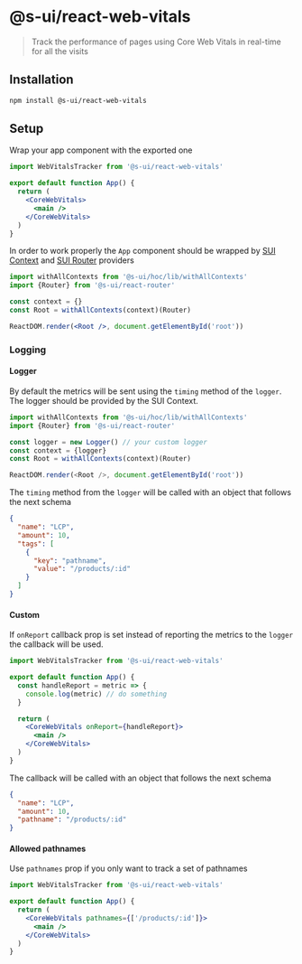 # @s-ui/react-web-vitals

> Track the performance of pages using Core Web Vitals in real-time for all the visits

## Installation

```sh
npm install @s-ui/react-web-vitals
```

## Setup

Wrap your app component with the exported one

```jsx
import WebVitalsTracker from '@s-ui/react-web-vitals'

export default function App() {
  return (
    <CoreWebVitals>
      <main />
    </CoreWebVitals>
  )
}
```

In order to work properly the `App` component should be wrapped by [SUI Context](https://github.com/SUI-Components/sui/tree/master/packages/sui-react-context) and [SUI Router](https://github.com/SUI-Components/sui/tree/master/packages/sui-react-router) providers

```jsx
import withAllContexts from '@s-ui/hoc/lib/withAllContexts'
import {Router} from '@s-ui/react-router'

const context = {}
const Root = withAllContexts(context)(Router)

ReactDOM.render(<Root />, document.getElementById('root'))
```

### Logging

#### Logger

By default the metrics will be sent using the `timing` method of the `logger`. The logger should be provided by the SUI Context.

```js
import withAllContexts from '@s-ui/hoc/lib/withAllContexts'
import {Router} from '@s-ui/react-router'

const logger = new Logger() // your custom logger
const context = {logger}
const Root = withAllContexts(context)(Router)

ReactDOM.render(<Root />, document.getElementById('root'))
```

The `timing` method from the `logger` will be called with an object that follows the next schema

```json
{
  "name": "LCP",
  "amount": 10,
  "tags": [
    {
      "key": "pathname",
      "value": "/products/:id"
    }
  ]
}
```

#### Custom

If `onReport` callback prop is set instead of reporting the metrics to the `logger` the callback will be used.

```jsx
import WebVitalsTracker from '@s-ui/react-web-vitals'

export default function App() {
  const handleReport = metric => {
    console.log(metric) // do something
  }

  return (
    <CoreWebVitals onReport={handleReport}>
      <main />
    </CoreWebVitals>
  )
}
```

The callback will be called with an object that follows the next schema

```json
{
  "name": "LCP",
  "amount": 10,
  "pathname": "/products/:id"
}
```

#### Allowed pathnames

Use `pathnames` prop if you only want to track a set of pathnames

```jsx
import WebVitalsTracker from '@s-ui/react-web-vitals'

export default function App() {
  return (
    <CoreWebVitals pathnames={['/products/:id']}>
      <main />
    </CoreWebVitals>
  )
}
```
